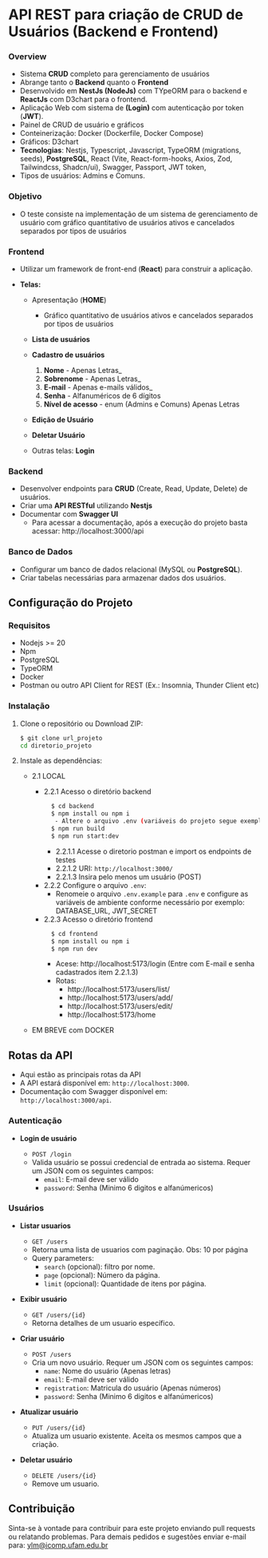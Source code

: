 # API REST para criação de CRUD de Usuários (Backend e Frontend)

### Overview

- Sistema **CRUD** completo para gerenciamento de usuários
- Abrange tanto o **Backend** quanto o **Frontend**
- Desenvolvido em **NestJs (NodeJs)** com TYpeORM para o backend e **ReactJs** com D3chart para o frontend.
- Aplicação Web com sistema de **(Login)** com autenticação por token (**JWT**).
- Painel de CRUD de usuário e gráficos
- Conteinerização: Docker (Dockerfile, Docker Compose)
- Gráficos: D3chart
- **Tecnologias**: Nestjs, Typescript, Javascript, TypeORM (migrations, seeds), **PostgreSQL**, React (Vite, React-form-hooks, Axios, Zod, Tailwindcss, Shadcn/ui), Swagger, Passport, JWT token, 
- Tipos de usuários: Admins e Comuns.

### Objetivo

- O teste consiste na implementação de um sistema de gerenciamento de usuário com
  gráfico quantitativo de usuários ativos e cancelados separados por tipos de usuários

### Frontend

- Utilizar um framework de front-end (**React**) para construir a aplicação.
- **Telas:**

    - Apresentação (**HOME**)
      - Gráfico quantitativo de usuários ativos e cancelados separados por tipos de usuários
    - **Lista de usuários**

    - **Cadastro de usuários**

        1. **Nome** - Apenas Letras_
        2. **Sobrenome** - Apenas Letras_
        3. **E-mail** - Apenas e-mails válidos_
        4. **Senha** - Alfanuméricos de 6 dígitos
        5. **Nível de acesso** - enum (Admins e Comuns) Apenas Letras


    - **Edição de Usuário**
    - **Deletar Usuário**
    - Outras telas: **Login**

### Backend

- Desenvolver endpoints para **CRUD** (Create, Read, Update, Delete) de
  usuários.
- Criar uma **API RESTful** utilizando **Nestjs**
- Documentar com **Swagger UI**
    - Para acessar a documentação, após a execução do projeto basta acessar: http://localhost:3000/api

### Banco de Dados

- Configurar um banco de dados relacional (MySQL ou **PostgreSQL**).
- Criar tabelas necessárias para armazenar dados dos usuários.

## Configuração do Projeto

### Requisitos

- Nodejs >= 20
- Npm
- PostgreSQL
- TypeORM
- Docker
- Postman ou outro API Client for REST (Ex.: Insomnia, Thunder Client etc)

### Instalação

1. Clone o repositório ou Download ZIP:

   ```bash
   $ git clone url_projeto
   cd diretorio_projeto
   ```

2. Instale as dependências:

    - 2.1 LOCAL

        - 2.2.1 Acesso o diretório backend
          ```bash
            $ cd backend
            $ npm install ou npm i
             - Altere o arquivo .env (variáveis do projeto segue exemplo: .env.example)
            $ npm run build
            $ npm run start:dev
          ```
            - 2.2.1.1 Acesse o diretorio postman e import os endpoints de testes
            - 2.2.1.2 URI: `http://localhost:3000/`
            - 2.2.1.3 Insira pelo menos um usuário (POST)
        - 2.2.2 Configure o arquivo `.env`:
            - Renomeie o arquivo `.env.example` para `.env` e configure as variáveis de ambiente conforme necessário por exemplo: DATABASE_URL, JWT_SECRET
        - 2.2.3 Acesso o diretório frontend
          ```bash
            $ cd frontend
            $ npm install ou npm i
            $ npm run dev
          ```
            - Acese: http://localhost:5173/login (Entre com E-mail e senha cadastrados item 2.2.1.3)
            - Rotas:
              - http://localhost:5173/users/list/
              - http://localhost:5173/users/add/
              - http://localhost:5173/users/edit/
              - http://localhost:5173/home

    - EM BREVE com DOCKER

## Rotas da API

- Aqui estão as principais rotas da API
- A API estará disponível em: `http://localhost:3000`.
- Documentação com Swagger disponível em: `http://localhost:3000/api`.

### Autenticação

- **Login de usuário**

    - `POST /login`
    - Valida usuário se possui credencial de entrada ao sistema. Requer um JSON com os seguintes campos:
        - `email`: E-mail deve ser válido
        - `password`: Senha (Minimo 6 digitos e alfanúmericos)

### Usuários

- **Listar usuarios**

    - `GET /users`
    - Retorna uma lista de usuarios com paginação. Obs: 10 por página
    - Query parameters:
        - `search` (opcional): filtro por nome.
        - `page` (opcional): Número da página.
        - `limit` (opcional): Quantidade de itens por página.

- **Exibir usuário**

    - `GET /users/{id}`
    - Retorna detalhes de um usuario específico.

- **Criar usuário**

    - `POST /users`
    - Cria um novo usuário. Requer um JSON com os seguintes campos:
        - `name`: Nome do usuário (Apenas letras)
        - `email`: E-mail deve ser válido
        - `registration`: Matricula do usuário (Apenas números)
        - `password`: Senha (Minimo 6 digitos e alfanúmericos)

- **Atualizar usuário**

    - `PUT /users/{id}`
    - Atualiza um usuario existente. Aceita os mesmos campos que a criação.

- **Deletar usuário**
    - `DELETE /users/{id}`
    - Remove um usuario.

## Contribuição

Sinta-se à vontade para contribuir para este projeto enviando pull requests ou relatando problemas. Para demais pedidos e sugestões enviar e-mail para: ylm@icomp.ufam.edu.br
